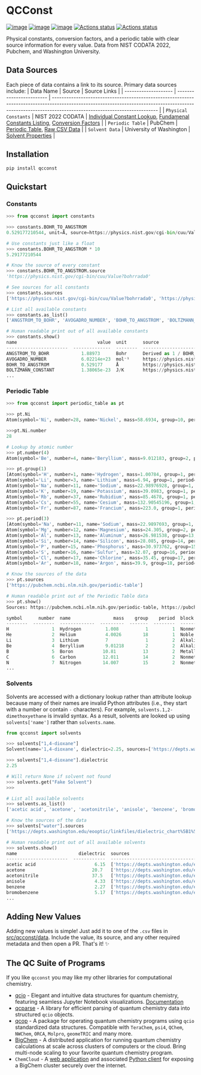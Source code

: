 # QCConst

[![image](https://img.shields.io/pypi/v/qcconst.svg)](https://pypi.python.org/pypi/qcconst)
[![image](https://img.shields.io/pypi/l/qcconst.svg)](https://pypi.python.org/pypi/qcconst)
[![image](https://img.shields.io/pypi/pyversions/qcconst.svg)](https://pypi.python.org/pypi/qcconst)
[![Actions status](https://github.com/coltonbh/qcconst/workflows/Tests/badge.svg)](https://github.com/coltonbh/qcconst/actions)
[![Actions status](https://github.com/coltonbh/qcconst/workflows/Basic%20Code%20Quality/badge.svg)](https://github.com/coltonbh/qcconst/actions)

Physical constants, conversion factors, and a periodic table with clear source information for every value. Data from NIST CODATA 2022, Pubchem, and Washington University.

## Data Sources

Each piece of data contains a link to its source. Primary data sources include:
| Data Name | Source | Source Links |
| -------------------- | ------------------------ | -------------------------------------------------------------------------------------------------------------------------------------------------------------------------------------------------------- |
| `Physical Constants` | NIST 2022 CODATA | [Individual Constant Lookup](http://physics.nist.gov/constants), [Fundamenal Constants Listing](https://physics.nist.gov/cuu/Constants/Table/allascii.txt), [Conversion Factors](https://www.nist.gov/pml/special-publication-811/nist-guide-si-appendix-b-conversion-factors/nist-guide-si-appendix-b8) |
| `Periodic Table` | PubChem | [Periodic Table](https://pubchem.ncbi.nlm.nih.gov/periodic-table/), [Raw CSV Data](https://pubchem.ncbi.nlm.nih.gov/rest/pug/periodictable/CSV?response_type=save&response_basename=PubChemElements_all) |
| `Solvent Data` | University of Washington | [Solvent Properties](https://depts.washington.edu/eooptic/linkfiles/dielectric_chart%5B1%5D.pdf) |

## Installation

```sh
pip install qcconst
```

## Quickstart

### Constants

```python
>>> from qcconst import constants

>>> constants.BOHR_TO_ANGSTROM
0.529177210544, unit=Å, source=https://physics.nist.gov/cgi-bin/cuu/Value?bohrrada0

# Use constants just like a float
>>> constants.BOHR_TO_ANGSTROM * 10
5.29177210544

# Know the source of every constant
>>> constants.BOHR_TO_ANGSTROM.source
'https://physics.nist.gov/cgi-bin/cuu/Value?bohrrada0'

# See sources for all constants
>>> constants.sources
['https://physics.nist.gov/cgi-bin/cuu/Value?bohrrada0', 'https://physics.nist.gov/cgi-bin/cuu/Value?hrj|search_for=hartree+to+joule', 'https://physics.nist.gov/cuu/Constants/Table/allascii.txt', 'https://www.nist.gov/pml/special-publication-811/nist-guide-si-appendix-b-conversion-factors/nist-guide-si-appendix-b8']

# List all available constants
>>> constants.as_list()
['ANGSTROM_TO_BOHR', 'AVOGADRO_NUMBER', 'BOHR_TO_ANGSTROM', 'BOLTZMANN_CONSTANT', 'HARTREE_TO_JOULE', 'HARTREE_TO_KCAL_PER_MOL', 'KCAL_TO_JOULE', ...]

# Human readable print out of all available constants
>>> constants.show()
name                              value  unit      source
-----------------------  --------------  --------  ---------------------------------------------------------
ANGSTROM_TO_BOHR            1.88973      Bohr      Derived as 1 / BOHR_TO_ANGSTROM
AVOGADRO_NUMBER             6.02214e+23  mol⁻¹     https://physics.nist.gov/cuu/Constants/Table/allascii.txt
BOHR_TO_ANGSTROM            0.529177     Å         https://physics.nist.gov/cgi-bin/cuu/Value?bohrrada0
BOLTZMANN_CONSTANT          1.38065e-23  J/K       https://physics.nist.gov/cuu/Constants/Table/allascii.txt
...
```

### Periodic Table

```python
>>> from qcconst import periodic_table as pt

>>> pt.Ni
Atom(symbol='Ni', number=28, name='Nickel', mass=58.6934, group=10, period=4, block='d', electron_config='[Ar] 3d8 4s2')

>>>pt.Ni.number
28

# Lookup by atomic number
>>> pt.number(4)
Atom(symbol='Be', number=4, name='Beryllium', mass=9.012183, group=2, period=2, block='Alkaline earth metal', electron_config='[He]2s2')

>>> pt.group(1)
[Atom(symbol='H', number=1, name='Hydrogen', mass=1.00784, group=1, period=1, block='s', electron_config='1s1'),
Atom(symbol='Li', number=3, name='Lithium', mass=6.94, group=1, period=2, block='s', electron_config='[He] 2s1'),
Atom(symbol='Na', number=11, name='Sodium', mass=22.98976928, group=1, period=3, block='s', electron_config='[Ne] 3s1'),
Atom(symbol='K', number=19, name='Potassium', mass=39.0983, group=1, period=4, block='s', electron_config='[Ar] 4s1'),
Atom(symbol='Rb', number=37, name='Rubidium', mass=85.4678, group=1, period=5, block='s', electron_config='[Kr] 5s1'),
Atom(symbol='Cs', number=55, name='Cesium', mass=132.90545196, group=1, period=6, block='s', electron_config='[Xe] 6s1'),
Atom(symbol='Fr', number=87, name='Francium', mass=223.0, group=1, period=7, block='s', electron_config='[Rn] 7s1')]

>>> pt.period(3)
[Atom(symbol='Na', number=11, name='Sodium', mass=22.9897693, group=1, period=3, block='Alkali metal', electron_config='[Ne]3s1'),
Atom(symbol='Mg', number=12, name='Magnesium', mass=24.305, group=2, period=3, block='Alkaline earth metal', electron_config='[Ne]3s2'),
Atom(symbol='Al', number=13, name='Aluminum', mass=26.981538, group=13, period=3, block='Post-transition metal', electron_config='[Ne]3s2 3p1'),
Atom(symbol='Si', number=14, name='Silicon', mass=28.085, group=14, period=3, block='Metalloid', electron_config='[Ne]3s2 3p2'),
Atom(symbol='P', number=15, name='Phosphorus', mass=30.973762, group=15, period=3, block='Nonmetal', electron_config='[Ne]3s2 3p3'),
Atom(symbol='S', number=16, name='Sulfur', mass=32.07, group=16, period=3, block='Nonmetal', electron_config='[Ne]3s2 3p4'),
Atom(symbol='Cl', number=17, name='Chlorine', mass=35.45, group=17, period=3, block='Halogen', electron_config='[Ne]3s2 3p5'),
Atom(symbol='Ar', number=18, name='Argon', mass=39.9, group=18, period=3, block='Noble gas', electron_config='[Ne]3s2 3p6')]

# Know the sources of the data
>>> pt.sources
['https://pubchem.ncbi.nlm.nih.gov/periodic-table']

# Human readable print out of the Periodic Table data
>>> pt.show()
Sources: https://pubchem.ncbi.nlm.nih.gov/periodic-table, https://pubchem.ncbi.nlm.nih.gov/rest/pug/periodictable/CSV?response_type=save&response_basename=PubChemElements_all

symbol      number  name                mass    group    period  block                  electron_config
--------  --------  -------------  ---------  -------  --------  ---------------------  ---------------------------------
H                1  Hydrogen         1.008          1         1  Nonmetal               1s1
He               2  Helium           4.0026        18         1  Noble gas              1s2
Li               3  Lithium          7              1         2  Alkali metal           [He]2s1
Be               4  Beryllium        9.01218        2         2  Alkaline earth metal   [He]2s2
B                5  Boron           10.81          13         2  Metalloid              [He]2s2 2p1
C                6  Carbon          12.011         14         2  Nonmetal               [He]2s2 2p2
N                7  Nitrogen        14.007         15         2  Nonmetal               [He] 2s2 2p3
...
```

### Solvents

Solvents are accessed with a dictionary lookup rather than attribute lookup because many of their names are invalid Python attributes (i.e., they start with a number or contain `-` characters). For example, `solvents.1,2-dimethoxyethane` is invalid syntax. As a result, solvents are looked up using `solvents['name']` rather than `solvents.name`.

```python
from qcconst import solvents

>>> solvents["1,4-dioxane"]
Solvent(name='1,4-dioxane', dielectric=2.25, sources=['https://depts.washington.edu/eooptic/linkfiles/dielectric_chart%5B1%5D.pdf'])

>>> solvents["1,4-dioxane"].dielectric
2.25

# Will return None if solvent not found
>>> solvents.get("Fake Solvent")
>>>

# List all available solvents
>>> solvents.as_list()
['acetic acid', 'acetone', 'acetonitrile', 'anisole', 'benzene', 'bromobenzene', 'carbon disulfide', 'carbon tetrachloride', 'chlorobenzene', 'chloroform', 'cyclohexane', 'dibutyl ether', 'o-dichlorobenzene', '1,2-dichloroethane', 'dichloromethane', 'diethylamine', 'diethyl ether', '1,2-dimethoxyethane', 'n', 'n,n-dimethylformamide', 'dimethyl sulfoxide', '1,4-dioxane', 'ethanol', 'ethyl acetate', 'ethyl benzoate', 'formamide', 'hexamethylphosphoramide', 'isopropyl alcohol', 'methanol', '2-methyl-2-propanol', 'nitrobenzene', 'nitromethane', 'pyridine', 'tetrahydrofuran', 'toluene', 'trichloroethylene', 'triethylamine', 'trifluoroacetic acid', '2,2,2-trifluoroethanol', 'water', 'o-xylene', ...]

# Know the sources of the data
>>> solvents["water"].sources
['https://depts.washington.edu/eooptic/linkfiles/dielectric_chart%5B1%5D.pdf']

# Human readable print out of all available solvents
>>> solvents.show()
name                       dielectric  sources
-----------------------  ------------  ------------------------------------------------------------------------------
acetic acid                      6.15  ['https://depts.washington.edu/eooptic/linkfiles/dielectric_chart%5B1%5D.pdf']
acetone                         20.7   ['https://depts.washington.edu/eooptic/linkfiles/dielectric_chart%5B1%5D.pdf']
acetonitrile                    37.5   ['https://depts.washington.edu/eooptic/linkfiles/dielectric_chart%5B1%5D.pdf']
anisole                          4.33  ['https://depts.washington.edu/eooptic/linkfiles/dielectric_chart%5B1%5D.pdf']
benzene                          2.27  ['https://depts.washington.edu/eooptic/linkfiles/dielectric_chart%5B1%5D.pdf']
bromobenzene                     5.17  ['https://depts.washington.edu/eooptic/linkfiles/dielectric_chart%5B1%5D.pdf']
...
```

## Adding New Values

Adding new values is simple! Just add it to one of the `.csv` files in [src/qcconst/data](https://github.com/coltonbh/qcconst/tree/master/src/qcconst/data). Include the value, its source, and any other required metadata and then open a PR. That's it! ✨

## The QC Suite of Programs

If you like `qcconst` you may like my other libraries for computational chemistry.

- [qcio](https://github.com/coltonbh/qcio) - Elegant and intuitive data structures for quantum chemistry, featuring seamless Jupyter Notebook visualizations. [Documentation](https://qcio.coltonhicks.com)
- [qcparse](https://github.com/coltonbh/qcparse) - A library for efficient parsing of quantum chemistry data into structured `qcio` objects.
- [qcop](https://github.com/coltonbh/qcop) - A package for operating quantum chemistry programs using `qcio` standardized data structures. Compatible with `TeraChem`, `psi4`, `QChem`, `NWChem`, `ORCA`, `Molpro`, `geomeTRIC` and many more.
- [BigChem](https://github.com/mtzgroup/bigchem) - A distributed application for running quantum chemistry calculations at scale across clusters of computers or the cloud. Bring multi-node scaling to your favorite quantum chemistry program.
- `ChemCloud` - A [web application](https://github.com/mtzgroup/chemcloud-server) and associated [Python client](https://github.com/mtzgroup/chemcloud-client) for exposing a BigChem cluster securely over the internet.
